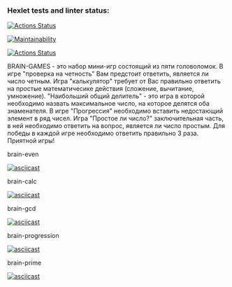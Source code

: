 ### Hexlet tests and linter status:
[![Actions Status](https://github.com/AlexSubach/python-project-lvl1/workflows/hexlet-check/badge.svg)](https://github.com/AlexSubach/python-project-lvl1/actions)

[![Maintainability](https://api.codeclimate.com/v1/badges/5b5f228c85c4ef68c044/maintainability)](https://codeclimate.com/github/AlexSubach/python-project-lvl1/maintainability)

[![Actions Status](https://github.com/AlexSubach/python-project-lvl1/actions/workflows/my_lint.yml/badge.svg)](https://github.com/AlexSubach/python-project-lvl1/actions/workflows/my_lint.yml)

BRAIN-GAMES - это набор мини-игр состоящий из пяти головоломок. 
В игре "проверка на четность" Вам предстоит ответить, является ли число четным. Игра "калькулятор" требует от Вас правильно ответить на простые математичесике действия (сложение, вычитание, умножение).
"Наибольший общий делитель" - это игра в которой необходимо назвать максимальное число, на которое делятся оба знаменателя. В игре "Прогрессия" необходимо вставить недостающий элемент в ряд чисел. Игра "Простое ли число?" заключительная часть, в ней необходимо ответить на вопрос, является ли число простым. Для победы в каждой игре необходимо ответить правильно 3 раза. Приятной игры! 

brain-even

[![asciicast](https://asciinema.org/a/FngVZjKE2zbiCMtyCNG4uqvAM.svg)](https://asciinema.org/a/FngVZjKE2zbiCMtyCNG4uqvAM)

brain-calc 

[![asciicast](https://asciinema.org/a/XGw9CGkQUKK6evmdYNqsm4TaX.svg)](https://asciinema.org/a/XGw9CGkQUKK6evmdYNqsm4TaX)

brain-gcd

[![asciicast](https://asciinema.org/a/V29QhLDpAWBgp49btwhICrnU1.svg)](https://asciinema.org/a/V29QhLDpAWBgp49btwhICrnU1)

brain-progression

[![asciicast](https://asciinema.org/a/cgRCn3qXp5VmpflJf2PGpa66P.svg)](https://asciinema.org/a/cgRCn3qXp5VmpflJf2PGpa66P)

brain-prime

[![asciicast](https://asciinema.org/a/O4nLTjGRkak0TrNVUYRNFtyUJ.svg)](https://asciinema.org/a/O4nLTjGRkak0TrNVUYRNFtyUJ)

